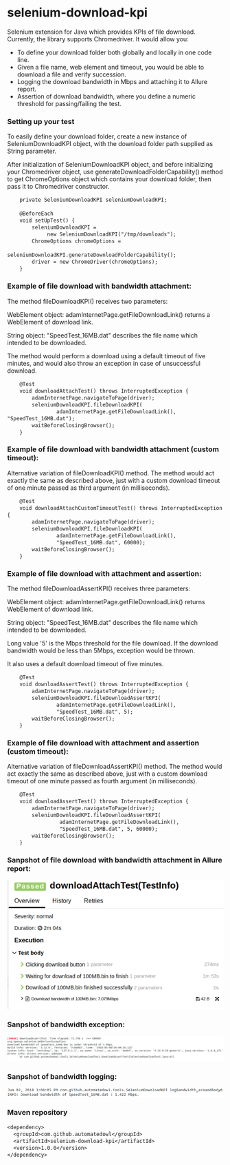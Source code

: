 # selenium-download-kpi

Selenium extension for Java which provides KPIs of file download.
Currently, the library supports Chromedriver. It would allow you:

* To define your download folder both globally and locally in one code line.
* Given a file name, web element and timeout, you would be able to download a file and verify succession. 
* Logging the download bandwidth in Mbps and attaching it to Allure report.
* Assertion of download bandwidth, where you define a numeric threshold for passing/failing the test.  

### Setting up your test

To easily define your download folder, create a new instance of SeleniumDownloadKPI object, 
with the download folder path supplied as String parameter.

After initialization of SeleniumDownloadKPI object, and before initializing your Chromedriver object, use generateDownloadFolderCapability() method to get ChromeOptions object which contains your download folder, then pass it to Chromedriver constructor.

```
    private SeleniumDownloadKPI seleniumDownloadKPI;

    @BeforeEach
    void setUpTest() {
        seleniumDownloadKPI =
             new SeleniumDownloadKPI("/tmp/downloads");
        ChromeOptions chromeOptions =
                seleniumDownloadKPI.generateDownloadFolderCapability();
        driver = new ChromeDriver(chromeOptions);
    }
```

### Example of file download with bandwidth attachment:

The method fileDownloadKPI() receives two parameters:

WebElement object: adamInternetPage.getFileDownloadLink() returns a WebElement of download link.

String object: "SpeedTest_16MB.dat" describes the file name which intended to be downloaded.

The method would perform a download using a default timeout of five minutes, and would also throw an exception in case of unsuccessful download.

```
    @Test
    void downloadAttachTest() throws InterruptedException {
        adamInternetPage.navigateToPage(driver);
        seleniumDownloadKPI.fileDownloadKPI(
                adamInternetPage.getFileDownloadLink(), "SpeedTest_16MB.dat");
        waitBeforeClosingBrowser();
    }
```

### Example of file download with bandwidth attachment (custom timeout):

Alternative variation of fileDownloadKPI() method.
The method would act exactly the same as described above, just with a custom download timeout of one minute passed as third argument (in milliseconds).

``` 
    @Test
    void downloadAttachCustomTimeoutTest() throws InterruptedException {
        adamInternetPage.navigateToPage(driver);
        seleniumDownloadKPI.fileDownloadKPI(
                adamInternetPage.getFileDownloadLink(),
                "SpeedTest_16MB.dat", 60000);
        waitBeforeClosingBrowser();
    }
```

### Example of file download with attachment and assertion:

The method fileDownloadAssertKPI() receives three parameters:

WebElement object: adamInternetPage.getFileDownloadLink() returns WebElement of download link.

String object: "SpeedTest_16MB.dat" describes the file name which intended to be downloaded.

Long value '5' is the Mbps threshold for the file download. If the download bandwidth would be less than 5Mbps, exception would be thrown.

It also uses a default download timeout of five minutes. 

```
    @Test
    void downloadAssertTest() throws InterruptedException {
        adamInternetPage.navigateToPage(driver);
        seleniumDownloadKPI.fileDownloadAssertKPI(
                adamInternetPage.getFileDownloadLink(),
                "SpeedTest_16MB.dat", 5);
        waitBeforeClosingBrowser();
    }
```

### Example of file download with attachment and assertion (custom timeout):

Alternative variation of fileDownloadAssertKPI() method.
The method would act exactly the same as described above, just with a custom download timeout of one minute passed as fourth argument (in milliseconds).

```
    @Test
    void downloadAssertTest() throws InterruptedException {
        adamInternetPage.navigateToPage(driver);
        seleniumDownloadKPI.fileDownloadAssertKPI(
                 adamInternetPage.getFileDownloadLink(),
                 "SpeedTest_16MB.dat", 5, 60000);
        waitBeforeClosingBrowser();
    }
```

### Sanpshot of file download with bandwidth attachment in Allure report:
![Bandwidth Attachment](.github/bandwidth-attachment.png)

### Sanpshot of bandwidth exception:
![Bandwidth Exception](.github/bandwidth-exception.png)

### Sanpshot of bandwidth logging:
![Bandwidth Logging](.github/bandwidth-log.png)

### Maven repository
```
<dependency>
  <groupId>com.github.automatedowl</groupId>
  <artifactId>selenium-download-kpi</artifactId>
  <version>1.0.0</version>
</dependency>
```
